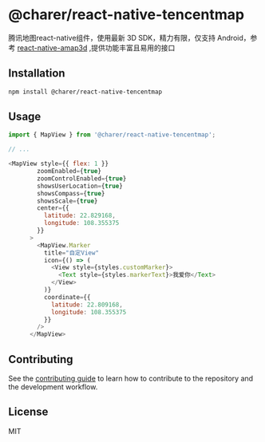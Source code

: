 # @charer/react-native-tencentmap

腾讯地图react-native组件，使用最新 3D SDK，精力有限，仅支持 Android，参考 [react-native-amap3d](https://github.com/qiuxiang/react-native-amap3d) ,提供功能丰富且易用的接口

## Installation

```sh
npm install @charer/react-native-tencentmap
```

## Usage

```js
import { MapView } from '@charer/react-native-tencentmap';

// ...

<MapView style={{ flex: 1 }}
        zoomEnabled={true}
        zoomControlEnabled={true}
        showsUserLocation={true}
        showsCompass={true}
        showsScale={true}
        center={{
          latitude: 22.829168,
          longitude: 108.355375
        }}
      >
        <MapView.Marker
          title="自定View"
          icon={() => (
            <View style={styles.customMarker}>
              <Text style={styles.markerText}>我爱你</Text>
            </View>
          )}
          coordinate={{
            latitude: 22.809168,
            longitude: 108.355375
          }}
        />
      </MapView>
```

## Contributing

See the [contributing guide](CONTRIBUTING.md) to learn how to contribute to the repository and the development workflow.

## License

MIT
